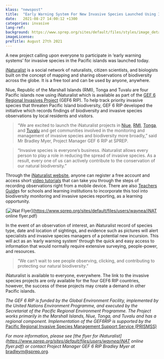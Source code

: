 ```yaml
---
klass: "newspost"
title:  "Early Warning System For New Invasive Species Launched Using INaturalist!"
date:   2021-08-27 14:00:12 +1300
categories: invasive
lang-ref: 
background: https://www.sprep.org/sites/default/files/styles/image_detai_670_400_/public/images/news/Coconut_Rhinoceros_Beetle_SPREP.jpg?itok=UGH4BTll
imageLicense:
preTitle: August 27th 2021
---
```

A new project calling upon everyone to participate in ‘early warning systems’ for invasive species in the Pacific islands was launched today.

[iNaturalist](http://www.inaturalist.org/) is a social network of naturalists, citizen scientists, and biologists built on the concept of mapping and sharing observations of biodiversity across the globe. It is a free tool and can be used by anyone, anywhere.

Niue, Republic of the Marshall Islands (RMI), Tonga and Tuvalu are four Pacific islands now using iNaturalist which is available as part of the [GEF 6 Regional Invasives Project](https://www.sprep.org/gef6-rip) (GEF6 RIP). To help track priority invasive species that threaten Pacific Island biodiversity, GEF 6 RIP developed the initiative which records findings of biodiversity and invasive species observations by local residents and visitors.

> “We are excited to launch the iNaturalist projects in [Niue](https://www.inaturalist.org/projects/protect-our-islands-niue), [RMI](https://www.inaturalist.org/projects/protect-our-islands-marshall-islands), [Tonga](https://www.inaturalist.org/projects/protect-our-islands-tonga), and [Tuvalu](https://www.inaturalist.org/projects/protect-our-islands-tuvalu) and get communities involved in the monitoring and management of invasive species and biodiversity more broadly,” said Mr Bradley Myer, Project Manager GEF 6 RIP at SPREP.

> “Invasive species is everyone’s business. iNaturalist allows every person to play a role in reducing the spread of invasive species. As a result, every one of us can actively contribute to the conservation of our natural biodiversity.”

Through the [iNaturalist website](https://www.inaturalist.org/pages/getting+started), anyone can register a free account and access short [video tutorials](https://www.inaturalist.org/pages/video+tutorials) that can take you through the steps of recording observations right from a mobile device. There are also [Teachers Guide](https://www.inaturalist.org/pages/teacher's+guide)s for schools and learning institutions to incorporate this tool into biodiversity monitoring and invasive species reporting, as a learning opportunity.

[![iNat Flyer](https://www.sprep.org/sites/default/files/users/angelicas/iNAT%20online%20flyer.jpg)](https://www.sprep.org/sites/default/files/users/waynea/iNAT online flyer.pdf)

In the event of an observation of interest, an iNaturalist record of species type, date and location of sightings, and evidence such as pictures will alert specialists and invasive species managers of a potential new incursion. This will act as an ‘early warning system’ through the quick and easy access to information that would normally require extensive surveying, people-power, and resources.

> “We can’t wait to see people observing, clicking, and contributing to protecting our natural biodiversity.”

iNaturalist is available to everyone, everywhere. The link to the invasive species projects are only available for the four GEF6 RIP countries, however, the success of these projects may create a demand in other Pacific islands.

*The GEF 6 RIP is funded by the Global Environment Facility, implemented by the United Nations Environment Programme, and executed by the Secretariat of the Pacific Regional Environment Programme. The Project works primarily in the Marshall Islands, Niue, Tonga, and Tuvalu and has a regional component. Implementation of the GEF6RIP is supported by the* [Pacific Regional Invasive Species Management Support Service (PRISMSS)](https://www.sprep.org/invasive-species-management-in-the-pacific/prismss)

*For more information, please see [the flyer for iNaturalist](https://www.sprep.org/sites/default/files/users/waynea/iNAT online flyer.pdf) or contact Project Manager GEF 6 RIP Bradley Myer at* [bradleym@sprep.org](mailto:bradleym@sprep.org)*.*
